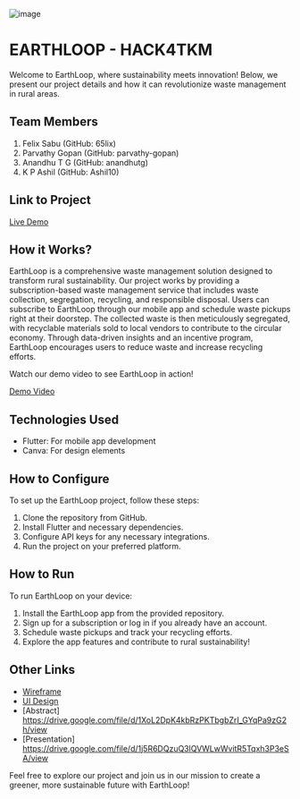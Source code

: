 ![image](HACK4TKM.jpeg)

# EARTHLOOP - HACK4TKM

Welcome to EarthLoop, where sustainability meets innovation! Below, we present our project details and how it can revolutionize waste management in rural areas.

## Team Members
1. Felix Sabu (GitHub: 65lix)
2. Parvathy Gopan (GitHub: parvathy-gopan)
3. Anandhu T G (GitHub: anandhutg)
4. K P Ashil (GitHub: Ashil10)

## Link to Project
[Live Demo](live_link)

## How it Works?
EarthLoop is a comprehensive waste management solution designed to transform rural sustainability. Our project works by providing a subscription-based waste management service that includes waste collection, segregation, recycling, and responsible disposal. Users can subscribe to EarthLoop through our mobile app and schedule waste pickups right at their doorstep. The collected waste is then meticulously segregated, with recyclable materials sold to local vendors to contribute to the circular economy. Through data-driven insights and an incentive program, EarthLoop encourages users to reduce waste and increase recycling efforts.

Watch our demo video to see EarthLoop in action!

[Demo Video](demo_video_link)

## Technologies Used
- Flutter: For mobile app development
- Canva: For design elements

## How to Configure
To set up the EarthLoop project, follow these steps:
1. Clone the repository from GitHub.
2. Install Flutter and necessary dependencies.
3. Configure API keys for any necessary integrations.
4. Run the project on your preferred platform.

## How to Run
To run EarthLoop on your device:
1. Install the EarthLoop app from the provided repository.
2. Sign up for a subscription or log in if you already have an account.
3. Schedule waste pickups and track your recycling efforts.
4. Explore the app features and contribute to rural sustainability!

## Other Links
- [Wireframe](wireframe_link)
- [UI Design](ui_design_link)
- [Abstract] https://drive.google.com/file/d/1XoL2DpK4kbRzPKTbgbZrI_GYqPa9zG2h/view
- [Presentation] https://drive.google.com/file/d/1j5R6DQzuQ3lQVWLwWvitR5Tqxh3P3eSA/view

Feel free to explore our project and join us in our mission to create a greener, more sustainable future with EarthLoop!
